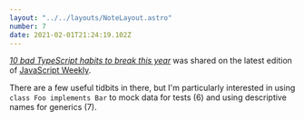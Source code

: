 ```yaml
---
layout: "../../layouts/NoteLayout.astro"
number: 7
date: 2021-02-01T21:24:19.102Z
---
```


[_10 bad TypeScript habits to break this year_](https://startup-cto.net/10-bad-typescript-habits-to-break-this-year/) was shared on the latest edition of [JavaScript Weekly](https://javascriptweekly.com/).

There are a few useful tidbits in there, but I'm particularly interested in using `class Foo implements Bar` to mock data for tests (6) and using descriptive names for generics (7).